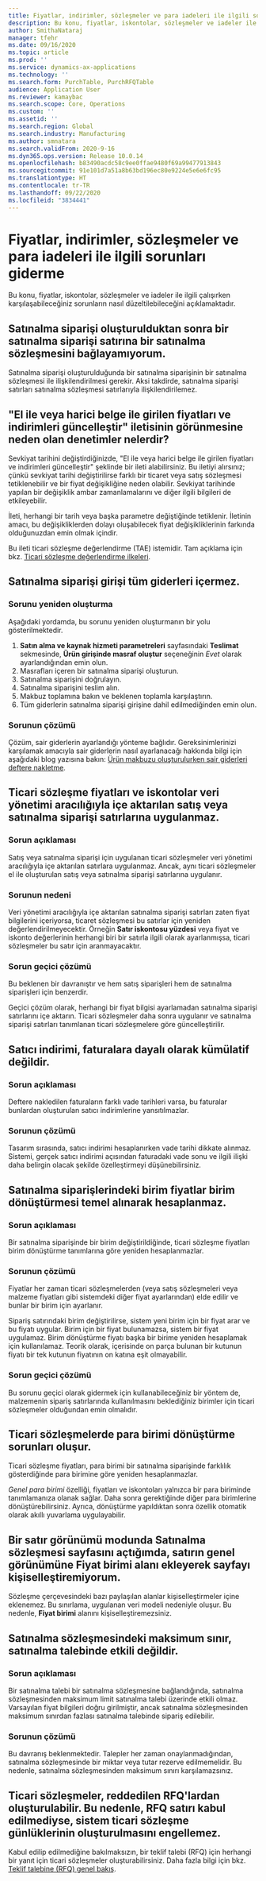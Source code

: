 ```yaml
---
title: Fiyatlar, indirimler, sözleşmeler ve para iadeleri ile ilgili sorunları giderme
description: Bu konu, fiyatlar, iskontolar, sözleşmeler ve iadeler ile ilgili çalışırken karşılaşabileceğiniz sorunların nasıl düzeltilebileceğini açıklamaktadır.
author: SmithaNataraj
manager: tfehr
ms.date: 09/16/2020
ms.topic: article
ms.prod: ''
ms.service: dynamics-ax-applications
ms.technology: ''
ms.search.form: PurchTable, PurchRFQTable
audience: Application User
ms.reviewer: kamaybac
ms.search.scope: Core, Operations
ms.custom: ''
ms.assetid: ''
ms.search.region: Global
ms.search.industry: Manufacturing
ms.author: smnatara
ms.search.validFrom: 2020-9-16
ms.dyn365.ops.version: Release 10.0.14
ms.openlocfilehash: b83490acdc58c9ee0ffae9480f69a99477913843
ms.sourcegitcommit: 91e101d7a51a8b63bd196ec80e9224e5e6e6fc95
ms.translationtype: HT
ms.contentlocale: tr-TR
ms.lasthandoff: 09/22/2020
ms.locfileid: "3834441"
---
```

# <a name="troubleshoot-prices-discounts-agreements-and-rebates"></a>Fiyatlar, indirimler, sözleşmeler ve para iadeleri ile ilgili sorunları giderme

Bu konu, fiyatlar, iskontolar, sözleşmeler ve iadeler ile ilgili çalışırken karşılaşabileceğiniz sorunların nasıl düzeltilebileceğini açıklamaktadır.

## <a name="i-cant-link-a-purchase-agreement-to-a-purchase-order-line-after-the-purchase-order-is-created"></a>Satınalma siparişi oluşturulduktan sonra bir satınalma siparişi satırına bir satınalma sözleşmesini bağlayamıyorum.

Satınalma siparişi oluşturulduğunda bir satınalma siparişinin bir satınalma sözleşmesi ile ilişkilendirilmesi gerekir. Aksi takdirde, satınalma siparişi satırları satınalma sözleşmesi satırlarıyla ilişkilendirilemez.

## <a name="what-check-triggers-the-update-prices-and-discounts-entered-manually-or-external-document-message"></a>"El ile veya harici belge ile girilen fiyatları ve indirimleri güncelleştir" iletisinin görünmesine neden olan denetimler nelerdir?

Sevkiyat tarihini değiştirdiğinizde, "El ile veya harici belge ile girilen fiyatları ve indirimleri güncelleştir" şeklinde bir ileti alabilirsiniz. Bu iletiyi alırsınız; çünkü sevkiyat tarihi değiştirilirse farklı bir ticaret veya satış sözleşmesi tetiklenebilir ve bir fiyat değişikliğine neden olabilir. Sevkiyat tarihinde yapılan bir değişiklik ambar zamanlamalarını ve diğer ilgili bilgileri de etkileyebilir.

İleti, herhangi bir tarih veya başka parametre değiştiğinde tetiklenir. İletinin amacı, bu değişikliklerden dolayı oluşabilecek fiyat değişikliklerinin farkında olduğunuzdan emin olmak içindir.

Bu ileti ticari sözleşme değerlendirme (TAE) istemidir. Tam açıklama için bkz. [Ticari sözleşme değerlendirme ilkeleri](https://docs.microsoft.com/dynamicsax-2012/appuser-itpro/trade-agreement-evaluation-policies-white-paper).

## <a name="a-purchase-order-receipt-doesnt-include-all-charges"></a>Satınalma siparişi girişi tüm giderleri içermez.

### <a name="reproduce-the-issue"></a>Sorunu yeniden oluşturma

Aşağıdaki yordamda, bu sorunu yeniden oluşturmanın bir yolu gösterilmektedir.

1. **Satın alma ve kaynak hizmeti parametreleri** sayfasındaki **Teslimat** sekmesinde, **Ürün girişinde masraf oluştur** seçeneğinin *Evet* olarak ayarlandığından emin olun.
1. Masrafları içeren bir satınalma siparişi oluşturun.
1. Satınalma siparişini doğrulayın.
1. Satınalma siparişini teslim alın.
1. Makbuz toplamına bakın ve beklenen toplamla karşılaştırın.
1. Tüm giderlerin satınalma siparişi girişine dahil edilmediğinden emin olun.

### <a name="issue-resolution"></a>Sorunun çözümü

Çözüm, sair giderlerin ayarlandığı yönteme bağlıdır. Gereksinimlerinizi karşılamak amacıyla sair giderlerin nasıl ayarlanacağı hakkında bilgi için aşağıdaki blog yazısına bakın: [Ürün makbuzu oluşturulurken sair giderleri deftere nakletme](https://cloudblogs.microsoft.com/dynamics365/no-audience/2014/11/11/post-misc-charges-at-time-of-product-receipt/).

## <a name="trade-agreement-prices-and-discounts-arent-applied-on-sales-or-purchase-order-lines-that-are-imported-through-data-management"></a>Ticari sözleşme fiyatları ve iskontolar veri yönetimi aracılığıyla içe aktarılan satış veya satınalma siparişi satırlarına uygulanmaz.

### <a name="issue-description"></a>Sorun açıklaması

Satış veya satınalma siparişi için uygulanan ticari sözleşmeler veri yönetimi aracılığıyla içe aktarılan satırlara uygulanmaz. Ancak, aynı ticari sözleşmeler el ile oluşturulan satış veya satınalma siparişi satırlarına uygulanır.

### <a name="reason-for-the-issue"></a>Sorunun nedeni

Veri yönetimi aracılığıyla içe aktarılan satınalma siparişi satırları zaten fiyat bilgilerini içeriyorsa, ticaret sözleşmesi bu satırlar için yeniden değerlendirilmeyecektir. Örneğin **Satır iskontosu yüzdesi** veya fiyat ve iskonto değerlerinin herhangi biri bir satırla ilgili olarak ayarlanmışsa, ticari sözleşmeler bu satır için aranmayacaktır.

### <a name="issue-workaround"></a>Sorun geçici çözümü

Bu beklenen bir davranıştır ve hem satış siparişleri hem de satınalma siparişleri için benzerdir.

Geçici çözüm olarak, herhangi bir fiyat bilgisi ayarlamadan satınalma siparişi satırlarını içe aktarın. Ticari sözleşmeler daha sonra uygulanır ve satınalma siparişi satırları tanımlanan ticari sözleşmelere göre güncelleştirilir.

## <a name="a-vendor-rebate-isnt-cumulated-based-on-invoices"></a>Satıcı indirimi, faturalara dayalı olarak kümülatif değildir.

### <a name="issue-description"></a>Sorun açıklaması

Deftere nakledilen faturaların farklı vade tarihleri varsa, bu faturalar bunlardan oluşturulan satıcı indirimlerine yansıtılmazlar.

### <a name="issue-resolution"></a>Sorunun çözümü

Tasarım sırasında, satıcı indirimi hesaplanırken vade tarihi dikkate alınmaz. Sistemi, gerçek satıcı indirimi açısından faturadaki vade sonu ve ilgili ilişki daha belirgin olacak şekilde özelleştirmeyi düşünebilirsiniz.

## <a name="unit-prices-on-purchase-orders-arent-calculated-based-on-the-unit-conversion"></a>Satınalma siparişlerindeki birim fiyatlar birim dönüştürmesi temel alınarak hesaplanmaz.

### <a name="issue-description"></a>Sorun açıklaması

Bir satınalma siparişinde bir birim değiştirildiğinde, ticari sözleşme fiyatları birim dönüştürme tanımlarına göre yeniden hesaplanmazlar.

### <a name="issue-resolution"></a>Sorunun çözümü

Fiyatlar her zaman ticari sözleşmelerden (veya satış sözleşmeleri veya malzeme fiyatları gibi sistemdeki diğer fiyat ayarlarından) elde edilir ve bunlar bir birim için ayarlanır.

Sipariş satırındaki birim değiştirilirse, sistem yeni birim için bir fiyat arar ve bu fiyatı uygular. Birim için bir fiyat bulunamazsa, sistem bir fiyat uygulamaz. Birim dönüştürme fiyatı başka bir birime yeniden hesaplamak için kullanılamaz. Teorik olarak, içerisinde on parça bulunan bir kutunun fiyatı bir tek kutunun fiyatının on katına eşit olmayabilir.

### <a name="issue-workaround"></a>Sorun geçici çözümü

Bu sorunu geçici olarak gidermek için kullanabileceğiniz bir yöntem de, malzemenin sipariş satırlarında kullanılmasını beklediğiniz birimler için ticari sözleşmeler olduğundan emin olmalıdır.

## <a name="currency-conversion-issues-occur-with-trade-agreements"></a>Ticari sözleşmelerde para birimi dönüştürme sorunları oluşur.

Ticari sözleşme fiyatları, para birimi bir satınalma siparişinde farklılık gösterdiğinde para birimine göre yeniden hesaplanmazlar.

*Genel para birimi* özelliği, fiyatları ve iskontoları yalnızca bir para biriminde tanımlamanıza olanak sağlar. Daha sonra gerektiğinde diğer para birimlerine dönüştürebilirsiniz. Ayrıca, dönüştürme yapıldıktan sonra özellik otomatik olarak akıllı yuvarlama uygulayabilir.

## <a name="when-i-open-the-purchase-agreement-page-in-a-line-view-mode-i-cant-personalize-the-page-by-adding-the-price-unit-field-in-the-overview-of-the-line"></a>Bir satır görünümü modunda Satınalma sözleşmesi sayfasını açtığımda, satırın genel görünümüne Fiyat birimi alanı ekleyerek sayfayı kişiselleştiremiyorum.

Sözleşme çerçevesindeki bazı paylaşılan alanlar kişiselleştirmeler içine eklenemez. Bu sınırlama, uygulanan veri modeli nedeniyle oluşur. Bu nedenle, **Fiyat birimi** alanını kişiselleştiremezsiniz.

## <a name="the-maximum-limit-from-a-purchase-agreement-isnt-effective-on-a-purchase-requisition"></a>Satınalma sözleşmesindeki maksimum sınır, satınalma talebinde etkili değildir.

### <a name="issue-description"></a>Sorun açıklaması

Bir satınalma talebi bir satınalma sözleşmesine bağlandığında, satınalma sözleşmesinden maksimum limit satınalma talebi üzerinde etkili olmaz. Varsayılan fiyat bilgileri doğru girilmiştir, ancak satınalma sözleşmesinden maksimum sınırdan fazlası satınalma talebinde sipariş edilebilir.

### <a name="issue-resolution"></a>Sorunun çözümü

Bu davranış beklenmektedir. Talepler her zaman onaylanmadığından, satınalma sözleşmesinde bir miktar veya tutar rezerve edilmemelidir. Bu nedenle, satınalma sözleşmesinden maksimum sınırı karşılamazsınız.

## <a name="trade-agreements-can-be-created-from-rejected-rfqs-therefore-the-system-doesnt-prevent-trade-agreement-journals-from-being-created-if-the-rfq-line-hasnt-been-accepted"></a>Ticari sözleşmeler, reddedilen RFQ'lardan oluşturulabilir. Bu nedenle, RFQ satırı kabul edilmediyse, sistem ticari sözleşme günlüklerinin oluşturulmasını engellemez.

Kabul edilip edilmediğine bakılmaksızın, bir teklif talebi (RFQ) için herhangi bir yanıt için ticari sözleşmeler oluşturabilirsiniz. Daha fazla bilgi için bkz. [Teklif talebine (RFQ) genel bakış](request-quotations.md).

